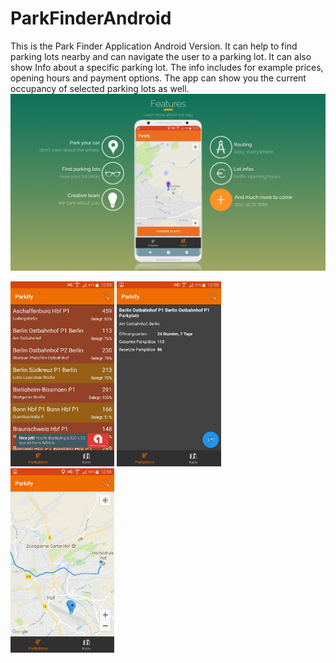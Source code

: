 

# ParkFinderAndroid

This is the Park Finder Application Android Version. It can help to find parking lots nearby and can navigate the user to a parking lot. It can also show Info about a specific parking lot. The info includes for example prices, opening hours and payment options. The app can show you the current occupancy of selected parking lots as well.
<img src="https://github.com/BastianKusserow/ParkFinderAndroid/blob/master/Bildschirmfoto%202018-03-24%20um%2021.55.47.png"/>


<img src="https://github.com/BastianKusserow/ParkFinderAndroid/blob/master/LotListAndroid.jpeg" width=33%/> <img src="https://github.com/BastianKusserow/ParkFinderAndroid/blob/master/InfoParkify.jpeg" width=33%/> <img src="https://github.com/BastianKusserow/ParkFinderAndroid/blob/master/RoutingToLotAndroid.jpeg" width=33%/>

